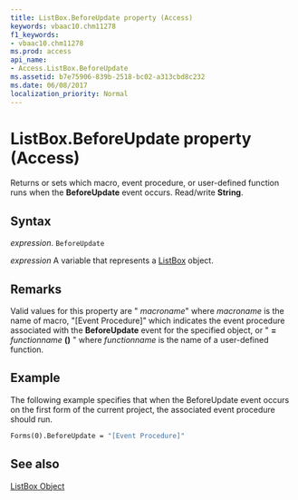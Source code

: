 ```yaml
---
title: ListBox.BeforeUpdate property (Access)
keywords: vbaac10.chm11278
f1_keywords:
- vbaac10.chm11278
ms.prod: access
api_name:
- Access.ListBox.BeforeUpdate
ms.assetid: b7e75906-839b-2518-bc02-a313cbd8c232
ms.date: 06/08/2017
localization_priority: Normal
---
```



# ListBox.BeforeUpdate property (Access)

Returns or sets which macro, event procedure, or user-defined function runs when the  **BeforeUpdate** event occurs. Read/write **String**.


## Syntax

_expression_. `BeforeUpdate`

_expression_ A variable that represents a [ListBox](Access.ListBox.md) object.


## Remarks

Valid values for this property are " _macroname_" where  _macroname_ is the name of macro, "[Event Procedure]" which indicates the event procedure associated with the **BeforeUpdate** event for the specified object, or " **=** _functionname_ **()** " where _functionname_ is the name of a user-defined function.


## Example

The following example specifies that when the BeforeUpdate event occurs on the first form of the current project, the associated event procedure should run.


```vb
Forms(0).BeforeUpdate = "[Event Procedure]" 

```


## See also


[ListBox Object](Access.ListBox.md)

